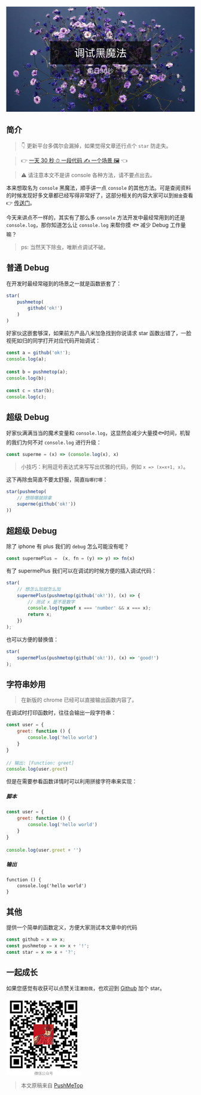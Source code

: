 <!-- # 调试黑魔法 -->

![封面](https://raw.githubusercontent.com/pushmetop/resource/master/30-seconds-for-everyday/super-console/poster.png)

## 简介

> 👇 更新平台多偶尔会漏掉，如果觉得文章还行点个 `star` 防走失。

> 👉 [一天 30 秒 ⏱ 一段代码 ✍️ 一个场景 🖼](https://github.com/pushmetop/30-seconds-for-everyday) 👈

> ⚠️ 请注意本文不是讲 console 各种方法，请不要点出去。

本来想取名为 `console` 黑魔法，顺手讲一点 `console` 的其他方法。可是查阅资料的时候发现好多文章都已经写得非常好了，这部分相关的内容大家可以到`掘金`查看 👉 [传送门](https://juejin.im/search?query=console&type=all)。

今天来讲点不一样的，其实有了那么多 `console` 方法开发中最经常用到的还是 `console.log`，那你知道怎么让 `console.log` 来帮你摸 🐟 减少 Debug 工作量嘛？

> ps: 当然天下除虫，唯断点调试不破。

## 普通 Debug

在开发时最经常碰到的场景之一就是函数嵌套了：

```javascript
star(
    pushmetop(
        github('ok!')
    )
)
```

好家伙这嵌套够深，如果前方产品八米加急找到你说请求 star 函数出错了，一脸视死如归的同学打开对应代码开始调试：

```javascript
const a = github('ok!');
console.log(a);

const b = pushmetop(a);
console.log(b);

const c = star(b);
console.log(c);
```

## 超级 Debug

好家伙满满当当的魔术变量和 `console.log`，这显然会减少大量摸🐟时间，机智的我们为何不对 `console.log` 进行升级：

```javascript
const superme = (x) => (console.log(x), x)
```

> 小技巧：利用逗号表达式来写写出优雅的代码，例如 `x => (x=x+1, x)`。

这下再除虫简直不要太舒服，简直`指哪打哪`：

```javascript
star(pushmetop(
    // 想除哪就除拿
    superme(github('ok!'))
))
```

## 超超级 Debug

除了 iphone 有 plus 我们的 `debug` 怎么可能没有呢？

```javascript
const supermePlus =  (x, fn = (y) => y) => fn(x)
```

有了 supermePlus 我们可以在调试的时候方便的插入调试代码：

```javascript
star(
    // 想怎么加就怎么加
    supermePlus(pushmetop(github('ok!')), (x) => {
        // 测试 x 是不是数字
        console.log(typeof x === 'number' && x === x);
        return x;
    })
);
```

也可以方便的替换值：

```javascript
star(
    supermePlus(pushmetop(github('ok!')), (x) => 'good!')
);
```

## 字符串妙用

> 在新版的 chrome 已经可以直接输出函数内容了。

在调试时打印函数时，往往会输出一段字符串：

```javascript
const user = {
    greet: function () {
        console.log('hello world')
    }
}

// 输出: [Function: greet]
console.log(user.greet)
```

但是在需要参看函数详情时可以利用拼接字符串来实现：

##### 脚本

```javascript
const user = {
    greet: function () {
        console.log('hello world')
    }
}

console.log(user.greet + '')
```

##### 输出

```
function () {
    console.log('hello world')
}
```

## 其他

提供一个简单的函数定义，方便大家测试本文章中的代码

```javascript
const github = x => x;
const pushmetop = x => x + '!';
const star = x => x + '?';
```

## 一起成长

如果您感觉有收获可以点赞关注`激励我`，也欢迎到 [Github](https://github.com/pushmetop/30-seconds-for-everyday) 加个 star。

![微信公众号](https://raw.githubusercontent.com/pushmetop/resource/master/donate/pushmetop.png)

> 本文原稿来自 [PushMeTop](https://github.com/pushmetop)